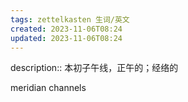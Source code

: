 ```yaml
---
tags: zettelkasten 生词/英文
created: 2023-11-06T08:24
updated: 2023-11-06T08:24
---
```


description:: 本初子午线，正午的；经络的

meridian channels